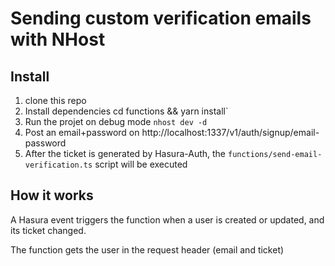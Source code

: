 # Sending custom verification emails with NHost

## Install

1. clone this repo
2. Install dependencies cd functions && yarn install`
3. Run the projet on debug mode `nhost dev -d`
4. Post an email+password on http://localhost:1337/v1/auth/signup/email-password
5. After the ticket is generated by Hasura-Auth, the `functions/send-email-verification.ts` script will be executed

## How it works

A Hasura event triggers the function when a user is created or updated, and its ticket changed.

The function gets the user in the request header (email and ticket)
